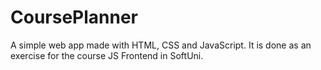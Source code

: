 # CoursePlanner
A simple web app made with HTML, CSS and JavaScript. It is done as an exercise for the course JS Frontend in SoftUni.
